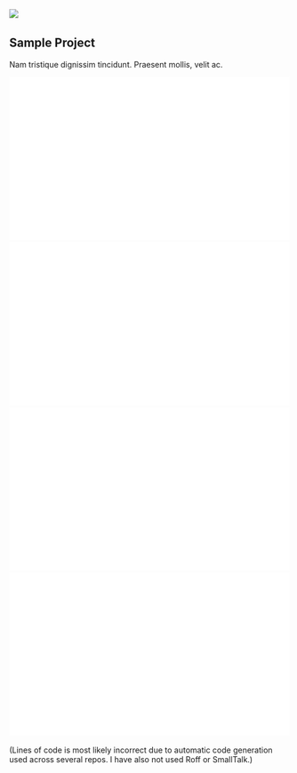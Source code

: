 <div class="wrapper">
  <div class="postthumb">
    <a>
      <img src="http://lorempixel.com/222/220/sports">
    </a>
    <div class="title">
      <h2>Sample Project</h2>
      <p>
          Nam tristique dignissim tincidunt. Praesent
          mollis, velit ac.
      </p>
    </div>
  </div>
<div>



![](https://raw.githubusercontent.com/akhilsadam/github-stats/master/generated/overview.svg#gh-dark-mode-only)
![](https://raw.githubusercontent.com/akhilsadam/github-stats/master/generated/overview.svg#gh-light-mode-only)
![](https://raw.githubusercontent.com/akhilsadam/github-stats/master/generated/languages.svg#gh-dark-mode-only)
![](https://raw.githubusercontent.com/akhilsadam/github-stats/master/generated/languages.svg#gh-light-mode-only)  

(Lines of code is most likely incorrect due to automatic code generation used across several repos. I have also not used Roff or SmallTalk.)

